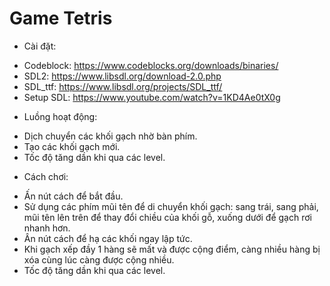 # Game Tetris
- Cài đặt:
+ Codeblock: https://www.codeblocks.org/downloads/binaries/
+ SDL2: https://www.libsdl.org/download-2.0.php
+ SDL_ttf: https://www.libsdl.org/projects/SDL_ttf/
+ Setup SDL: https://www.youtube.com/watch?v=1KD4Ae0tX0g
- Luồng hoạt động:
+ Dịch chuyển các khối gạch nhờ bàn phím.
+ Tạo các khối gạch mới.
+ Tốc độ tăng dần khi qua các level.
- Cách chơi:
+ Ấn nút cách để bắt đầu.
+ Sử dụng các phím mũi tên để di chuyển khối gạch: sang trái, sang phải, mũi tên lên trên để thay đổi chiều của khối gỗ, xuống dưới để gạch rơi nhanh hơn.
+ Ân nút cách để hạ các khối ngay lập tức.
+ Khi gạch xếp đầy 1 hàng sẽ mất và được cộng điểm, càng nhiều hàng bị xóa cùng lúc càng được cộng nhiều.
+ Tốc độ tăng dần khi qua các level.
